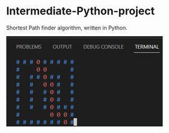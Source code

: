# Intermediate-Python-project
Shortest Path finder algorithm, written in Python.

![alt text](https://github.com/ValaskaGergo/Intermediate-Python-project/blob/main/maze.png)
